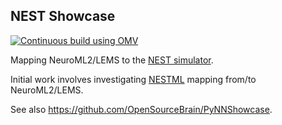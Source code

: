 ## NEST Showcase

[![Continuous build using OMV](https://github.com/OpenSourceBrain/NESTShowcase/actions/workflows/omv-ci.yml/badge.svg)](https://github.com/OpenSourceBrain/NESTShowcase/actions/workflows/omv-ci.yml)

Mapping NeuroML2/LEMS to the [NEST simulator](https://www.nest-initiative.org/). 

Initial work involves investigating [NESTML](https://nestml.readthedocs.io/en/v5.0.0/) mapping from/to NeuroML2/LEMS.

See also https://github.com/OpenSourceBrain/PyNNShowcase. 

